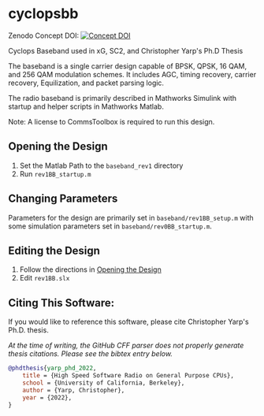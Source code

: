 # cyclopsbb
Zenodo Concept DOI: [![Concept DOI](https://zenodo.org/badge/DOI/10.5281/zenodo.6525769.svg)](https://doi.org/10.5281/zenodo.6525769)

Cyclops Baseband used in xG, SC2, and Christopher Yarp's Ph.D Thesis

The baseband is a single carrier design capable of BPSK, QPSK, 16 QAM, and 256 QAM modulation schemes.  It includes AGC, timing recovery, carrier recovery, Equilization, and packet parsing logic.

The radio baseband is primarily described in Mathworks Simulink with startup and helper scripts in Mathworks Matlab.

Note: A license to CommsToolbox is required to run this design.

## Opening the Design
1. Set the Matlab Path to the `baseband_rev1` directory
2. Run `rev1BB_startup.m`

## Changing Parameters
Parameters for the design are primarily set in `baseband/rev1BB_setup.m` with some simulation parameters set in `baseband/rev0BB_startup.m`.

## Editing the Design
1. Follow the directions in [Opening the Design](#opening-the-design)
2. Edit `rev1BB.slx`

## Citing This Software:
If you would like to reference this software, please cite Christopher Yarp's Ph.D. thesis.

*At the time of writing, the GitHub CFF parser does not properly generate thesis citations.  Please see the bibtex entry below.*

```bibtex
@phdthesis{yarp_phd_2022,
	title = {High Speed Software Radio on General Purpose CPUs},
	school = {University of California, Berkeley},
	author = {Yarp, Christopher},
	year = {2022},
}
```
